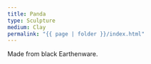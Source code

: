 ```yaml
---
title: Panda
type: Sculpture
medium: Clay
permalink: "{{ page | folder }}/index.html"
---
```

Made from black Earthenware.
